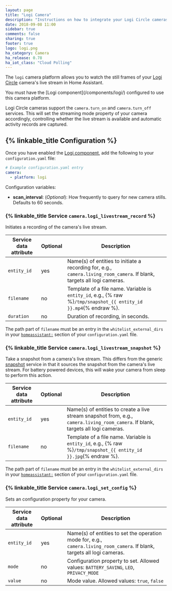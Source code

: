```yaml
---
layout: page
title: "Logi Camera"
description: "Instructions on how to integrate your Logi Circle cameras within Home Assistant."
date: 2018-09-08 11:00
sidebar: true
comments: false
sharing: true
footer: true
logo: logi.png
ha_category: Camera
ha_release: 0.78
ha_iot_class: "Cloud Polling"
---
```


The `logi` camera platform allows you to watch the still frames of your [Logi Circle](https://circle.logi.com/) camera's live stream in Home Assistant.

<p class='note'>
You must have the [Logi component](/components/logi/) configured to use this camera platform.
</p>

Logi Circle cameras support the `camera.turn_on` and `camera.turn_off` services. This will set the streaming mode property of your camera accordingly, controlling whether the live stream is available and automatic activity records are captured.

## {% linkable_title Configuration %}

Once you have enabled the [Logi component](/components/logi), add the following to your `configuration.yaml` file:

```yaml
# Example configuration.yaml entry
camera:
  - platform: logi
```

Configuration variables:

- **scan_interval**: (*Optional*): How frequently to query for new camera stills. Defaults to 60 seconds.

### {% linkable_title Service `camera.logi_livestream_record` %}

Initiates a recording of the camera's live stream. 

| Service data attribute | Optional | Description |
| ---------------------- | -------- | ----------- |
| `entity_id`            |      yes | Name(s) of entities to initiate a recording for, e.g., `camera.living_room_camera`. If blank, targets all logi cameras. |
| `filename `            |      no  | Template of a file name. Variable is `entity_id`, e.g., {% raw %}`/tmp/snapshot_{{ entity_id }}.mp4`{% endraw %}. |
| `duration`             |      no  | Duration of recording, in seconds.

The path part of `filename` must be an entry in the `whitelist_external_dirs` in your [`homeassistant:`](/docs/configuration/basic/) section of your `configuration.yaml` file.

### {% linkable_title Service `camera.logi_livestream_snapshot` %}

Take a snapshot from a camera's live stream. This differs from the generic [snapshot](/components/camera/#service-snapshot) service in that it sources the snapshot from the camera's live stream. For battery powered devices, this will wake your camera from sleep to perform this action.

| Service data attribute | Optional | Description |
| ---------------------- | -------- | ----------- |
| `entity_id`            |      yes | Name(s) of entities to create a live stream snapshot from, e.g., `camera.living_room_camera`. If blank, targets all logi cameras. |
| `filename`             |      no  | Template of a file name. Variable is `entity_id`, e.g., {% raw %}`/tmp/snapshot_{{ entity_id }}.jpg`{% endraw %}. |

The path part of `filename` must be an entry in the `whitelist_external_dirs` in your [`homeassistant:`](/docs/configuration/basic/) section of your `configuration.yaml` file.

### {% linkable_title Service `camera.logi_set_config` %}

Sets an configuration property for your camera.

| Service data attribute | Optional | Description |
| ---------------------- | -------- | ----------- |
| `entity_id`            |      yes | Name(s) of entities to set the operation mode for, e.g., `camera.living_room_camera`. If blank, targets all logi cameras. |
| `mode`                 |      no  | Configuration property to set. Allowed values: `BATTERY_SAVING`, `LED`, `PRIVACY_MODE` |
| `value`                |      no  | Mode value. Allowed values: `true`, `false` |